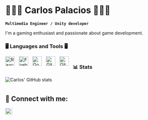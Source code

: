 # 👨🏽‍💻 Carlos Palacios 👨🏽‍💻

**`Multimedia Engineer / Unity developer`**

I'm a gaming enthusiast and passionate about game development.

### 🖥️ Languages and Tools 🖥️


<img align="left" alt="React" width="30px" style="padding-right:10px;" src="https://cdn.jsdelivr.net/gh/devicons/devicon/icons/unity/unity-original.svg" />
<img align="left" alt="Firebase" width="30px" style="padding-right:10px;" src="https://cdn.jsdelivr.net/gh/devicons/devicon/icons/csharp/csharp-original.svg" />
<img align="left" alt="Godot" width="30px" style="padding-right:10px;" src="https://cdn.jsdelivr.net/gh/devicons/devicon/icons/godot/godot-original.svg" />
<img align="left" alt="Git" width="30px" style="padding-right:10px;" src="https://cdn.jsdelivr.net/gh/devicons/devicon/icons/git/git-original.svg" />
<img align="left" alt="Git" width="30px" style="padding-right:10px;" src="https://cdn.jsdelivr.net/gh/devicons/devicon/icons/python/python-original.svg" />

# 

#
### 📊 Stats

![Carlos' GitHub stats](https://github-readme-stats.vercel.app/api?username=CarlosRyder&show_icons=true&theme=github_dark)

#

<h2> 🤳 Connect with me:</h2>


[<img align="left" alt="JoshMadakor | LinkedIn" width="22px" src="https://cdn.jsdelivr.net/npm/simple-icons@v3/icons/linkedin.svg" />][linkedin]

[linkedin]: https://www.linkedin.com/in/carlos-alberto-riascos-palacios-1a0b10230/
